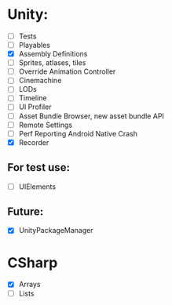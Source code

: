 # Unity:
- [ ] Tests
- [ ] Playables
- [x] Assembly Definitions
- [ ] Sprites, atlases, tiles
- [ ] Override Animation Controller
- [ ] Cinemachine
- [ ] LODs
- [ ] Timeline
- [ ] UI Profiler
- [ ] Asset Bundle Browser, new asset bundle API
- [ ] Remote Settings
- [ ] Perf Reporting Android Native Crash
- [x] Recorder

## For test use:
- [ ] UIElements

## Future:
- [x] UnityPackageManager

# CSharp
- [x] Arrays
- [ ] Lists
